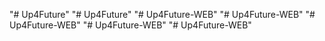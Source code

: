 "# Up4Future" 
"# Up4Future" 
"# Up4Future-WEB" 
"# Up4Future-WEB" 
"# Up4Future-WEB" 
"# Up4Future-WEB" 
"# Up4Future-WEB" 
